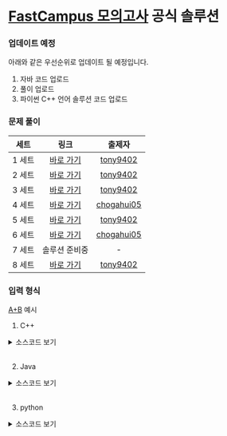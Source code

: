 # [FastCampus 모의고사](https://fastcampus.co.kr/dev_online_codingtest) 공식 솔루션

### 업데이트 예정

아래와 같은 우선순위로 업데이트 될 예정입니다.

1. 자바 코드 업로드
2. 풀이 업로드
3. 파이썬 C++ 언어 솔루션 코드 업로드

### 문제 풀이

| 세트  |   링크   | 출제자 |
| :---: | :------: | :----: |
| 1 세트| [바로 가기](./SET_1) | [tony9402](https://www.acmicpc.net/user/tony9402) |
| 2 세트| [바로 가기](./SET_2) | [tony9402](https://www.acmicpc.net/user/tony9402) |
| 3 세트| [바로 가기](./SET_3) | [tony9402](https://www.acmicpc.net/user/tony9402) |
| 4 세트| [바로 가기](https://github.com/cdog-gh/gh_coding_test/tree/main/1) | [chogahui05](https://www.acmicpc.net/user/chogahui05) |
| 5 세트| [바로 가기](./SET_5) | [tony9402](https://www.acmicpc.net/user/tony9402) |
| 6 세트| [바로 가기](https://github.com/cdog-gh/gh_coding_test/tree/main/2) | [chogahui05](https://www.acmicpc.net/user/chogahui05) |
| 7 세트| 솔루션 준비중 | - |
| 8 세트| [바로 가기](./SET_8) | [tony9402](https://www.acmicpc.net/user/tony9402) |

### 입력 형식

[A+B](https://www.acmicpc.net/problem/1000) 예시

1. C++

<details>
    <summary>소스코드 보기</summary>

```cpp
#include<iostream>

using namespace std;

int main() {
    ios::sync_with_stdio(false);
    cin.tie(0);
    
    int a, b; cin >> a >> b;
    cout << a + b;

    return 0;
}
```
</details>
<br>
  
2. Java

<details>
    <summary>소스코드 보기</summary>

```Java
import java.util.*;
import java.lang.*;
import java.io.*;

public class Main {
    public static void main(String[] args) {
        FastReader rd = new FastReader();

        int a = rd.nextInt();
        int b = rd.nextInt();
        System.out.println(a + b);
    }

    static class FastReader {
        BufferedReader br;
        StringTokenizer st;

        public FastReader() {
            br = new BufferedReader(new InputStreamReader(System.in));
        }

        String next() {
            while(st == null || !st.hasMoreElements()) {
                try {
                    st = new StringTokenizer(br.readLine());
                }
                catch (IOException e) {
                    e.printStackTrace();
                }
            }
            return st.nextToken();
        }

        int nextInt() { return Integer.parseInt(next()); }
        long nextLong() { return Long.parseLong(next()); }
        double nextDouble() { return Double.parseDouble(next()); }
        String nextLine() {
            String str = "";
            try {
                str = br.readLine();
            }
            catch (IOException e) {
                e.printStackTrace();
            }
            return str;
        }
    }
}
```
</details>
<br>
  

3. python

<details>
    <summary>소스코드 보기</summary>

```python
import sys

def input():
    return sys.stdin.readline().rstrip()

a, b = map(int, input().split())
print(a + b)
```
</details>
